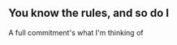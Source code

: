 <!DOCTYPE html>
<html>

<head>
<title>We're no strangers to love</title>
</head>

<body>
  <h2>You know the rules, and so do I</h2>
  <p>A full commitment's what I'm thinking of</p>
</body>

</html>
